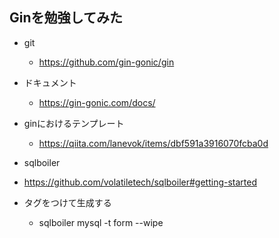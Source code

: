 ## Ginを勉強してみた

- git 
  - https://github.com/gin-gonic/gin
- ドキュメント
  - https://gin-gonic.com/docs/


- ginにおけるテンプレート
  - https://qiita.com/lanevok/items/dbf591a3916070fcba0d



- sqlboiler
- https://github.com/volatiletech/sqlboiler#getting-started
- タグをつけて生成する
  - sqlboiler mysql -t form --wipe